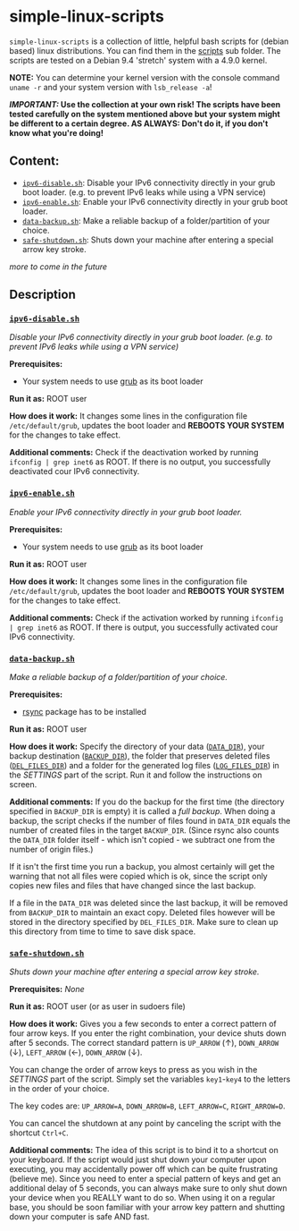 # simple-linux-scripts

`simple-linux-scripts` is a collection of little, helpful bash scripts for (debian based) linux distributions.
You can find them in the [scripts](scripts) sub folder.
The scripts are tested on a Debian 9.4 'stretch' system with a 4.9.0 kernel.

**NOTE:** You can determine your kernel version with the console command `uname -r` and your system version with `lsb_release -a`!

**_IMPORTANT:_ Use the collection at your own risk! The scripts have been tested carefully on the system mentioned above but your system might be different to a certain degree. AS ALWAYS: Don't do it, if you don't know what you're doing!**


## Content:
* [`ipv6-disable.sh`](https://github.com/OneShotDev/simple-linux-scripts#ipv6-disablesh): Disable your IPv6 connectivity directly in your grub boot loader. (e.g. to prevent IPv6 leaks while using a VPN service)
* [`ipv6-enable.sh`](https://github.com/OneShotDev/simple-linux-scripts#ipv6-enablesh): Enable your IPv6 connectivity directly in your grub boot loader.
* [`data-backup.sh`](https://github.com/OneShotDev/simple-linux-scripts#data-backupsh): Make a reliable backup of a folder/partition of your choice.
* [`safe-shutdown.sh`](https://github.com/OneShotDev/simple-linux-scripts#safe-shutdownsh): Shuts down your machine after entering a special arrow key stroke.

_more to come in the future_


## Description

### [`ipv6-disable.sh`](scripts/ipv6-disable.sh)
_Disable your IPv6 connectivity directly in your grub boot loader. (e.g. to prevent IPv6 leaks while using a VPN service)_

**Prerequisites:**
* Your system needs to use [grub](https://wiki.debian.org/Grub) as its boot loader

**Run it as:** ROOT user

**How does it work:**
It changes some lines in the configuration file `/etc/default/grub`, updates the boot loader and **REBOOTS YOUR SYSTEM** for the changes to take effect.

**Additional comments:**
Check if the deactivation worked by running `ifconfig | grep inet6` as ROOT. If there is no output, you successfully deactivated cour IPv6 connectivity.


### [`ipv6-enable.sh`](scripts/ipv6-enable.sh)
_Enable your IPv6 connectivity directly in your grub boot loader._

**Prerequisites:**
* Your system needs to use [grub](https://wiki.debian.org/Grub) as its boot loader

**Run it as:** ROOT user

**How does it work:**
It changes some lines in the configuration file `/etc/default/grub`, updates the boot loader and **REBOOTS YOUR SYSTEM** for the changes to take effect.

**Additional comments:**
Check if the activation worked by running `ifconfig | grep inet6` as ROOT. If there is output, you successfully activated cour IPv6 connectivity.


### [`data-backup.sh`](scripts/data-backup.sh)
_Make a reliable backup of a folder/partition of your choice._

**Prerequisites:**
* [rsync](https://packages.debian.org/stable/net/rsync) package has to be installed

**Run it as:** ROOT user

**How does it work:**
Specify the directory of your data ([`DATA_DIR`](https://github.com/OneShotDev/simple-linux-scripts/blob/9809109824ac7339b9d83a141bc9fe2aa8863983/scripts/data-backup.sh#L5)), your backup destination ([`BACKUP_DIR`](https://github.com/OneShotDev/simple-linux-scripts/blob/9809109824ac7339b9d83a141bc9fe2aa8863983/scripts/data-backup.sh#L6)), the folder that preserves deleted files ([`DEL_FILES_DIR`](https://github.com/OneShotDev/simple-linux-scripts/blob/9809109824ac7339b9d83a141bc9fe2aa8863983/scripts/data-backup.sh#L7)) and a folder for the generated log files ([`LOG_FILES_DIR`](https://github.com/OneShotDev/simple-linux-scripts/blob/9809109824ac7339b9d83a141bc9fe2aa8863983/scripts/data-backup.sh#L8)) in the _SETTINGS_ part of the script.
Run it and follow the instructions on screen.

**Additional comments:**
If you do the backup for the first time (the directory specified in `BACKUP_DIR` is empty) it is called a _full backup_.
When doing a backup, the script checks if the number of files found in `DATA_DIR` equals the number of created files in the target `BACKUP_DIR`. (Since rsync also counts the `DATA_DIR` folder itself - which isn't copied - we subtract one from the number of origin files.)

If it isn't the first time you run a backup, you almost certainly will get the warning that not all files were copied which is ok, since the script only copies new files and files that have changed since the last backup.

If a file in the `DATA_DIR` was deleted since the last backup, it will be removed from `BACKUP_DIR` to maintain an exact copy. Deleted files however will be stored in the directory specified by `DEL_FILES_DIR`. Make sure to clean up this directory from time to time to save disk space.

### [`safe-shutdown.sh`](scripts/safe-shutdown.sh)
_Shuts down your machine after entering a special arrow key stroke._

**Prerequisites:**
_None_

**Run it as:** ROOT user (or as user in sudoers file)

**How does it work:**
Gives you a few seconds to enter a correct pattern of four arrow keys. If you enter the right combination, your device shuts down after 5 seconds. The correct standard pattern is `UP_ARROW` (↑), `DOWN_ARROW` (↓), `LEFT_ARROW` (←), `DOWN_ARROW` (↓).

You can change the order of arrow keys to press as you wish in the _SETTINGS_ part of the script. 
Simply set the variables `key1`-`key4` to the letters in the order of your choice.

The key codes are:
`UP_ARROW=A`, `DOWN_ARROW=B`, `LEFT_ARROW=C`, `RIGHT_ARROW=D`.

You can cancel the shutdown at any point by canceling the script with the shortcut `Ctrl+C`.

**Additional comments:**
The idea of this script is to bind it to a shortcut on your keyboard. If the script would just shut down your computer upon executing, you may accidentally power off which can be quite frustrating (believe me).
Since you need to enter a special pattern of keys and get an additional delay of 5 seconds, you can always make sure to only shut down your device when you REALLY want to do so. When using it on a regular base, you should be soon familiar with your arrow key pattern and shutting down your computer is safe AND fast.
